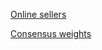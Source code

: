 [Online sellers](https://htmlpreview.github.io/?https://github.com/mdlee/doOver/blob/master/content/onlineSellers.html)

[Consensus weights](https://htmlpreview.github.io/?https://github.com/mdlee/doOver/blob/master/content/consensusWeight.html)
